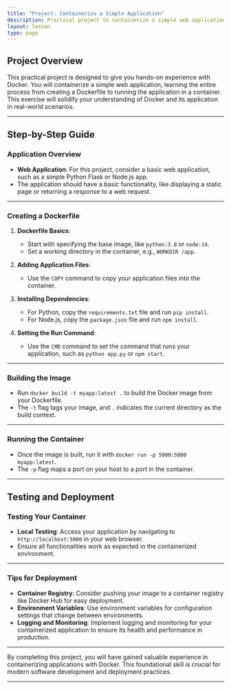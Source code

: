 ```yaml
---
title: "Project: Containerize a Simple Application"
description: Practical project to containerize a simple web application using Docker.
layout: lesson
type: page
---
```


## Project Overview

This practical project is designed to give you hands-on experience with Docker. You will containerize a simple web application, learning the entire process from creating a Dockerfile to running the application in a container. This exercise will solidify your understanding of Docker and its application in real-world scenarios.

---

## Step-by-Step Guide

### Application Overview

- **Web Application**: For this project, consider a basic web application, such as a simple Python Flask or Node.js app.
- The application should have a basic functionality, like displaying a static page or returning a response to a web request.

---

### Creating a Dockerfile

1. **Dockerfile Basics**:
   - Start with specifying the base image, like `python:3.8` or `node:14`.
   - Set a working directory in the container, e.g., `WORKDIR /app`.

2. **Adding Application Files**:
   - Use the `COPY` command to copy your application files into the container.

3. **Installing Dependencies**:
   - For Python, copy the `requirements.txt` file and run `pip install`.
   - For Node.js, copy the `package.json` file and run `npm install`.

4. **Setting the Run Command**:
   - Use the `CMD` command to set the command that runs your application, such as `python app.py` or `npm start`.

---

### Building the Image

- Run `docker build -t myapp:latest .` to build the Docker image from your Dockerfile.
- The `-t` flag tags your image, and `.` indicates the current directory as the build context.

---

### Running the Container

- Once the image is built, run it with `docker run -p 5000:5000 myapp:latest`.
- The `-p` flag maps a port on your host to a port in the container.

---

## Testing and Deployment

### Testing Your Container

- **Local Testing**: Access your application by navigating to `http://localhost:5000` in your web browser.
- Ensure all functionalities work as expected in the containerized environment.

---

### Tips for Deployment

- **Container Registry**: Consider pushing your image to a container registry like Docker Hub for easy deployment.
- **Environment Variables**: Use environment variables for configuration settings that change between environments.
- **Logging and Monitoring**: Implement logging and monitoring for your containerized application to ensure its health and performance in production.

---

By completing this project, you will have gained valuable experience in containerizing applications with Docker. This foundational skill is crucial for modern software development and deployment practices.

---
